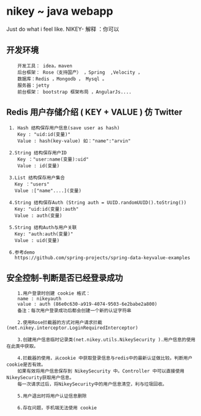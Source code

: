 # nikey ~ java webapp
Just do what i feel like.  NIKEY- 解释 ：你可以

## 开发环境

        开发工具： idea，maven
        后台框架： Rose（支持国产） ，Spring  ,Velocity ，
        数据库：Redis ，Mongodb ， Mysql 。
        服务器：jetty 
        前台框架： bootstrap 框架布局 ，AngularJs....

## Redis 用户存储介绍 ( KEY + VALUE )  仿 Twitter   

     1. Hash 结构保存用户信息(save user as hash)
        Key : "uid:id(变量)"
        Value : hash(key-value) 如："name":"arvin"
        
     2.String 结构保存用户ID
        Key ："user:name(变量):uid"
        Value : id(变量)
        
     3.List 结构保存用户集合
       Key ："users"
       Value :["name"....](变量)
     
     4.String 结构保存Auth (String auth = UUID.randomUUID().toString())
       Key: "uid:id(变量):auth"
       Value : auth(变量)
     
     5.String 结构Auth与用户关联
       Key: "auth:auth(变量)"
       Value : uid(变量)
       
     6.参考demo 
       https://github.com/spring-projects/spring-data-keyvalue-examples
     
## 安全控制-判断是否已经登录成功

        1.用户登录时创建 cookie 格式：  
        name : nikeyauth 
        value : auth (86e0c630-a919-4074-9503-6e2babe2a800)
        备注：每次用户登录成功后都会创建一个新的认证字符串
        
        2.使用Rose拦截器的方式对用户请求拦截(net.nikey.interceptor.LoginRequiredInterceptor)
        
        3.创建用户信息临时记录类(net.nikey.utils.NikeySecurity ).用户信息的使用在此类中获取。
        
        4.拦截器的使用，从cookie 中获取登录信息与redis中的最新认证做比较。判断用户cookie是否有效。
        如果有效将用户信息保存到 NikeySecurity 中。Controller 中可以直接使用NikeySecurity获取用户信息。
        每一次请求过后，将NikeySecurity中的用户信息清空，利与垃圾回收。
        
        5.用户退出时将用户认证信息删除
        
        6.存在问题，手机端无法使用 cookie
              
      
    
      
      
      

